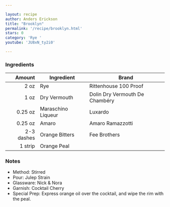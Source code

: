 ```yaml
---

layout: recipe
author: Anders Erickson
title: "Brooklyn"
permalink: '/recipe/brooklyn.html'
stars: 0
category: 'Rye '
youtube: 'JU8xN_ty2i0'

---
```


### Ingredients

| Amount  | Ingredient               | Brand                            |
| ---------: | ------------------ | ------------------------------ |
|       2 oz | Rye                | Rittenhouse 100 Proof          |
|       1 oz | Dry Vermouth       | Dolin Dry Vermouth De Chambéry |
|    0.25 oz | Maraschino Liqueur | Luxardo                        |
|    0.25 oz | Amaro              | Amaro Ramazzotti               |
| 2-3 dashes | Orange Bitters     | Fee Brothers                   |
|    1 strip | Orange Peal        |

### Notes

- Method: Stirred
- Pour: Julep Strain
- Glassware: Nick & Nora
- Garnish: Cocktail Cherry
- Special Prep: Express orange oil over the cocktail, and wipe the rim with the peal.


